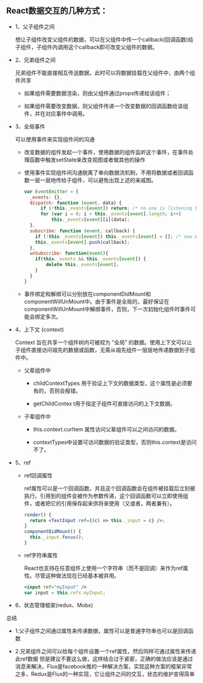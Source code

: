## React数据交互的几种方式：

* 1、父子组件之间  

  想让子组件改变父组件的数据，可以在父组件中传一个callback(回调函数)给子组件，子组件内调用这个callback即可改变父组件的数据。

* 2、兄弟组件之间

  兄弟组件不能直接相互传送数据，此时可以将数据挂载在父组件中，由两个组件共享

  - 如果组件需要数据渲染，则由父组件通过props传递给该组件；

  - 如果组件需要改变数据，则父组件传递一个改变数据的回调函数给该组件，并在对应事件中调用。

* 3、全局事件

  可以使用事件来实现组件间的沟通

  - 改变数据的组件发起一个事件，使用数据的组件监听这个事件，在事件处理函数中触发setState来改变视图或者做其他的操作

  - 使用事件实现组件间沟通脱离了单向数据流机制，不用将数据或者回调函数一层一层地传给子组件，可以避免出现上述的亲戚图。

    ```js
    var EventEmitter = {
      _events: {},
      dispatch: function (event, data) {
          if (!this._events[event]) return; /* no one is listening to this event */
          for (var i = 0; i < this._events[event].length; i++)
              this._events[event][i](data);
      },
      subscribe: function (event, callback) {
        if (!this._events[event]) this._events[event] = []; /* new event */
        this._events[event].push(callback);
      },
      unSubscribe: function(event){
      	if(this._events && this._events[event]) {
      		delete this._events[event];
      	}
      }
    }
    ```

  - 事件绑定和解绑可以分别放在componentDidMount和componentWillUnMount中。由于事件是全局的，最好保证在componentWillUnMount中解绑事件，否则，下一次初始化组件时事件可能会绑定多次。

* 4、上下文 (context)

  Context 旨在共享一个组件树内可被视为 “全局” 的数据。使用上下文可以让子组件直接访问祖先的数据或函数，无需从祖先组件一层层地传递数据到子组件中。  

  + 父辈组件中

    - childContextTypes 用于验证上下文的数据类型，这个属性是必须要有的，否则会报错。

    - getChildContex t用于指定子组件可直接访问的上下文数据。

  + 子辈组件中

    - this.context.curItem 属性访问父辈组件可以之间访问的数据。

    - contextTypes中设置可访问数据的验证类型，否则this.context是访问不了。

* 5、ref

  - ref回调属性

    ref属性可以是一个回调函数，并且这个回调函数会在组件被挂载后立刻被执行。引用到的组件会被作为参数传递，这个回调函数可以立即使用组件，或者把它的引用保存起来供将来使用（又或者，两者兼有）。

    ```jsx
    render() {
      return <TextInput ref={(c) => this._input = c} />;
    }
    componentDidMount() {
      this._input.focus();
    }
    ```

  - ref字符串属性

    React也支持在任意组件上使用一个字符串（而不是回调）来作为ref属性。尽管这种做法现在已经基本被弃用。

    ```jsx
    <input ref="myInput" />
    var input = this.refs.myInput;
    ```

* 6、状态管理框架(redux、Mobx)

总结

- 1.父子组件之间通过属性来传递数据，属性可以是普通字符串也可以是回调函数  

- 2.兄弟组件之间可以给每个组件设置一个ref属性，然后同样可通过属性来传递此ref数据
  但是建议不要这么做，这样结合过于紧密，正确的做法应该是通过消息来解决，Flux是facebook推的一种解决方案，实现这种方案的框架非常之多，Redux是Flux的一种实现，它让组件之间的交互，状态的维护变得简单
